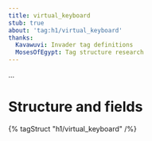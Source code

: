 ```yaml
---
title: virtual_keyboard
stub: true
about: 'tag:h1/virtual_keyboard'
thanks:
  Kavawuvi: Invader tag definitions
  MosesOfEgypt: Tag structure research
---
```

...

# Structure and fields

{% tagStruct "h1/virtual_keyboard" /%}
